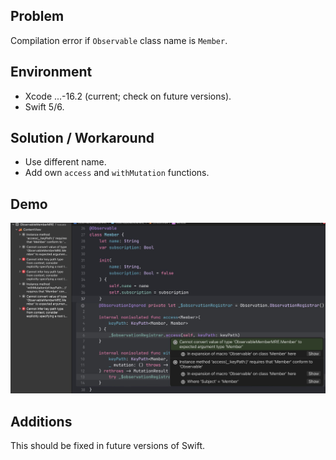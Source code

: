 ## Problem


Compilation error if `Observable` class name is `Member`.


## Environment


- Xcode ...-16.2 (current; check on future versions).
- Swift 5/6.


## Solution / Workaround


- Use different name.
- Add own `access` and `withMutation` functions.


## Demo


![Example](https://raw.githubusercontent.com/VAndrJ/awesome-apple-bugs/master/Bugs/CompilationErrorObservableClassNameMember/Resources/error.jpeg)


## Additions


This should be fixed in future versions of Swift.


